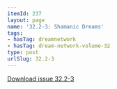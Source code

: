 ```yaml
---
itemId: 237
layout: page
name: '32.2-3: Shamanic Dreams'
tags:
- hasTag: dreamnetwork
- hasTag: dream-network-volume-32
type: post
urlSlug: 32.2-3
---
```

<a href="files/pdfs/Volume_32/32.2-32.3_shamanic_dreams.pdf" download="">Download issue 32.2-3</a>